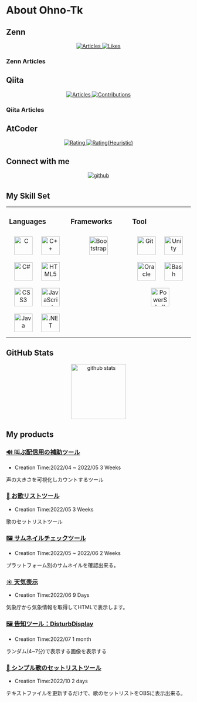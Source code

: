# About Ohno-Tk

## Zenn
<p align="center">
  <a href="https://zenn.dev/oh_no">
    <img src="https://badgen.org/img/zenn/oh_no/articles?style=for-the-badge" alt="Articles" />
  </a>
  <a href="https://zenn.dev/oh_no">
    <img src="https://badgen.org/img/zenn/oh_no/likes?style=for-the-badge" alt="Likes" />
  </a>
</p>

### Zenn Articles
<!-- profile updater begin: zenn -->
<!-- profile updater end: zenn -->

## Qiita
<p align="center">
  <a href="https://qiita.com/ohno-Tk">
    <img src="https://badgen.org/img/qiita/ohno-Tk/articles?style=for-the-badge" alt="Articles" />
  </a>
  <a href="https://qiita.com/ohno-Tk">
    <img src="https://badgen.org/img/qiita/ohno-Tk/contributions?style=for-the-badge" alt="Contributions" />
  </a>
</p>

### Qiita Articles
<!-- profile updater begin: qiita -->
<!-- profile updater end: qiita -->

## AtCoder
<p align="center">
  <a href="https://atcoder.jp/users/ohnoTk?contestType=algo">
    <img src="https://badgen.org/img/atcoder/ohnoTk/rating/algorithm?style=for-the-badge" alt="Rating" />
  </a>
  <a href="https://atcoder.jp/users/ohnoTk?contestType=heuristic">
    <img src="https://badgen.org/img/atcoder/ohnoTk/rating/heuristic?style=for-the-badge" alt="Rating(Heuristic)" />
  </a>
</p>

## Connect with me
<div align="center">
<a href="https://github.com/Ohno-Tk" target="_blank">
<img src=https://img.shields.io/badge/github-%2324292e.svg?&style=for-the-badge&logo=github&logoColor=white alt=github style="margin-bottom: 5px;" />
</a>
</div>

## My Skill Set  
<table><tr><td valign="top" width="33%">



### Languages  
<div align="center">  
<a href="https://www.cprogramming.com/" target="_blank"><img style="margin: 10px" src="https://profilinator.rishav.dev/skills-assets/c-original.svg" alt="C" height="50" /></a>  
<a href="https://www.cplusplus.com/" target="_blank"><img style="margin: 10px" src="https://profilinator.rishav.dev/skills-assets/cplusplus-original.svg" alt="C++" height="50" /></a>  
<a href="https://docs.microsoft.com/en-us/dotnet/csharp/" target="_blank"><img style="margin: 10px" src="https://profilinator.rishav.dev/skills-assets/csharp-original.svg" alt="C#" height="50" /></a>  
<a href="https://en.wikipedia.org/wiki/HTML5" target="_blank"><img style="margin: 10px" src="https://profilinator.rishav.dev/skills-assets/html5-original-wordmark.svg" alt="HTML5" height="50" /></a>  
<a href="https://www.w3schools.com/css/" target="_blank"><img style="margin: 10px" src="https://profilinator.rishav.dev/skills-assets/css3-original-wordmark.svg" alt="CSS3" height="50" /></a>  
<a href="https://www.javascript.com/" target="_blank"><img style="margin: 10px" src="https://profilinator.rishav.dev/skills-assets/javascript-original.svg" alt="JavaScript" height="50" /></a>  
<a href="https://www.java.com/" target="_blank"><img style="margin: 10px" src="https://profilinator.rishav.dev/skills-assets/java-original-wordmark.svg" alt="Java" height="50" /></a>  
<a href="https://dotnet.microsoft.com/download/dotnet-framework" target="_blank"><img style="margin: 10px" src="https://profilinator.rishav.dev/skills-assets/dot-net-original-wordmark.svg" alt=".NET" height="50" /></a>  
</div>

</td><td valign="top" width="33%">



### Frameworks  
<div align="center">  
<a href="https://getbootstrap.com/docs/3.4/javascript/" target="_blank"><img style="margin: 10px" src="https://profilinator.rishav.dev/skills-assets/bootstrap-plain.svg" alt="Bootstrap" height="50" /></a>  
</div>

</td><td valign="top" width="33%">



### Tool  
<div align="center">  
<a href="https://github.com/" target="_blank"><img style="margin: 10px" src="https://profilinator.rishav.dev/skills-assets/git-scm-icon.svg" alt="Git" height="50" /></a>  
<a href="https://unity.com/" target="_blank"><img style="margin: 10px" src="https://profilinator.rishav.dev/skills-assets/unity.png" alt="Unity" height="50" /></a>  
<a href="https://www.oracle.com/in/index.html" target="_blank"><img style="margin: 10px" src="https://profilinator.rishav.dev/skills-assets/oracle-original.svg" alt="Oracle" height="50" /></a>  
<a href="https://www.gnu.org/software/bash/" target="_blank"><img style="margin: 10px" src="https://profilinator.rishav.dev/skills-assets/gnu_bash-icon.svg" alt="Bash" height="50" /></a>  
<a href="https://docs.microsoft.com/en-us/powershell/" target="_blank"><img style="margin: 10px" src="https://profilinator.rishav.dev/skills-assets/powershell.png" alt="PowerShell" height="50" /></a>  
</div>

</td></tr></table>

## GitHub Stats
<p align="center">
  <img alt="github stats" height="150px" src="https://github-readme-stats.vercel.app/api?username=Ohno-Tk&count_private=true&show_icons=true&show_icons=true&theme=onedark" />
</p>

## My products
### [**🔊 叫ぶ配信用の補助ツール**](https://github.com/Ohno-Tk/Unity_ShoutSupport)
- Creation Time:2022/04 ~ 2022/05 3 Weeks

声の大きさを可視化しカウントするツール

### [**🎵 お歌リストツール**](https://github.com/Ohno-Tk/Web_SongList)
- Creation Time:2022/05 3 Weeks

歌のセットリストツール

### [**🖼️ サムネイルチェックツール**](https://github.com/Ohno-Tk/Web_ThumbnailChecker)
- Creation Time:2022/05 ~ 2022/06 2 Weeks

プラットフォーム別のサムネイルを確認出来る。

### [**☀ 天気表示**](https://github.com/Ohno-Tk/OBS_WeatherDisplay)
- Creation Time:2022/06 9 Days

気象庁から気象情報を取得してHTMLで表示します。

### [**🖼️ 告知ツール**：DisturbDisplay](https://github.com/Ohno-Tk/Unity_DisturbDisplay)
- Creation Time:2022/07 1 month

ランダム(4~7分)で表示する画像を表示する

### [**🎵 シンプル歌のセットリストツール**](https://github.com/Ohno-Tk/OBS_SimpleSongList)
- Creation Time:2022/10 2 days

テキストファイルを更新するだけで、歌のセットリストをOBSに表示出来る。
